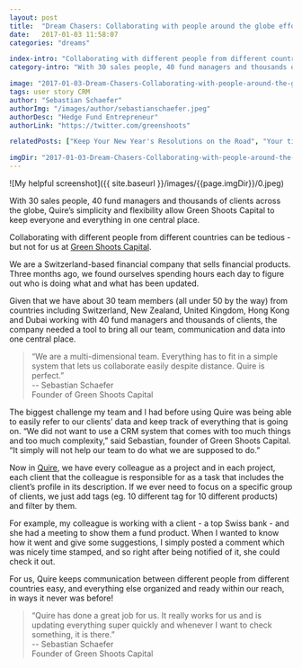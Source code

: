 ```yaml
---
layout: post
title:  "Dream Chasers: Collaborating with people around the globe effortlessly."
date:   2017-01-03 11:58:07
categories: "dreams"

index-intro: "Collaborating with different people from different countries can be tedious - but not for us at Green Shoots Capital. We are a Switzerland-based financial company that sells financial products. Three months ago, we found ourselves spending hours each day to figure out who is doing what and what has been updated. Given that we have about 30 team members (all under 50 by the way) from countries..."
category-intro: "With 30 sales people, 40 fund managers and thousands of clients across the globe..."

image: "2017-01-03-Dream-Chasers-Collaborating-with-people-around-the-globe-effortlessly/0.jpeg"
tags: user story CRM
author: "Sebastian Schaefer"
authorImg: "/images/author/sebastianschaefer.jpeg"
authorDesc: "Hedge Fund Entrepreneur"
authorLink: "https://twitter.com/greenshoots"

relatedPosts: ["Keep Your New Year's Resolutions on the Road", "Your time comes with a price tag"]

imgDir: "2017-01-03-Dream-Chasers-Collaborating-with-people-around-the-globe-effortlessly"
---
```



![My helpful screenshot]({{ site.baseurl }}/images/{{page.imgDir}}/0.jpeg)

With 30 sales people, 40 fund managers and thousands of clients across the globe, Quire’s simplicity and flexibility allow Green Shoots Capital to keep everyone and everything in one central place.

Collaborating with different people from different countries can be tedious - but not for us at [Green Shoots Capital](http://greenshoots.ch/).

We are a Switzerland-based financial company that sells financial products. Three months ago, we found ourselves spending hours each day to figure out who is doing what and what has been updated.

Given that we have about 30 team members (all under 50 by the way) from countries including Switzerland, New Zealand, United Kingdom, Hong Kong and Dubai working with 40 fund managers and thousands of clients, the company needed a tool to bring all our team, communication and data into one central place.

> “We are a multi-dimensional team. Everything has to fit in a simple system that lets us collaborate easily despite distance. Quire is perfect.”<br>
> -- Sebastian Schaefer<br>
> Founder of Green Shoots Capital

The biggest challenge my team and I had before using Quire was being able to easily refer to our clients’ data and keep track of everything that is going on. “We did not want to use a CRM system that comes with too much things and too much complexity,” said Sebastian, founder of Green Shoots Capital. “It simply will not help our team to do what we are supposed to do.”

Now in [Quire](https://quire.io/), we have every colleague as a project and in each project, each client that the colleague is responsible for as a task that includes the client’s profile in its description. If we ever need to focus on a specific group of clients, we just add tags (eg. 10 different tag for 10 different products) and filter by them.

For example, my colleague is working with a client - a top Swiss bank - and she had a meeting to show them a fund product. When I wanted to know how it went and give some suggestions, I simply posted a comment which was nicely time stamped, and so right after being notified of it, she could check it out.

For us, Quire keeps communication between different people from different countries easy, and everything else organized and ready within our reach, in ways it never was before!

> “Quire has done a great job for us. It really works for us and is updating everything super quickly and whenever I want to check something, it is there.”<br>
> -- Sebastian Schaefer<br>
> Founder of Green Shoots Capital

[jekyll]:      http://jekyllrb.com
[jekyll-gh]:   https://github.com/jekyll/jekyll
[jekyll-help]: https://github.com/jekyll/jekyll-help
